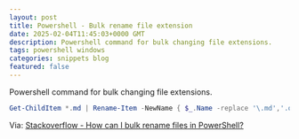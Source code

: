 ```yaml
---
layout: post
title: Powershell - Bulk rename file extension
date: 2025-02-04T11:45:03+0000 GMT
description: Powershell command for bulk changing file extensions.
tags: powershell windows
categories: snippets blog
featured: false
---
```

Powershell command for bulk changing file extensions.
```powershell
Get-ChildItem *.md | Rename-Item -NewName { $_.Name -replace '\.md','.old' }
```  
  

Via: [Stackoverflow - How can I bulk rename files in PowerShell?](https://stackoverflow.com/questions/13382638/how-can-i-bulk-rename-files-in-powershell)